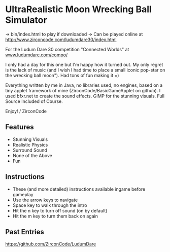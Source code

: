 UltraRealistic Moon Wrecking Ball Simulator
===========

-> bin/index.html to play if downloaded
-> Can be played online at http://www.zirconcode.com/ludumdare30/index.html

For the Ludum Dare 30 competition "Connected Worlds" at www.ludumdare.com/compo/

I only had a day for this one but I'm happy how it turned out. My only regret is the lack of music (and I wish I had time to place a small iconic pop-star on the wrecking ball moon"). Had tons of fun making it =)

Everything written by me in Java, no libraries used, no engines, based on a tiny applet framework of mine (ZirconCode/BasicGameApplet on github). I used bfxr.net to create the sound effects. GIMP for the stunning visuals. Full Source Included of Course.

Enjoy!
/ ZirconCode

Features
---
- Stunning Visuals
- Realistic Physics
- Surround Sound
- None of the Above
- Fun

Instructions
---
- These (and more detailed) instructions available ingame before gameplay
- Use the arrow keys to navigate
- Space key to walk through the intro
- Hit the n key to turn off sound (on by default)
- Hit the m key to turn them back on again

Past Entries
---
https://github.com/ZirconCode/LudumDare
